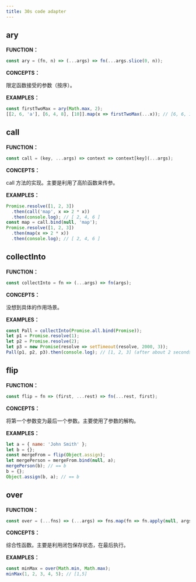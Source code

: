 ```yaml
---
title: 30s code adapter
---
```


## ary

**FUNCTION：**

```js
const ary = (fn, n) => (...args) => fn(...args.slice(0, n));
```

**CONCEPTS：**   

限定函数接受的参数（按序）。

**EXAMPLES：**

```js
const firstTwoMax = ary(Math.max, 2);
[[2, 6, 'a'], [6, 4, 8], [10]].map(x => firstTwoMax(...x)); // [6, 6, 10]
```


## call

**FUNCTION：**

```js
const call = (key, ...args) => context => context[key](...args);
```

**CONCEPTS：**   

call 方法的实现。主要是利用了高阶函数来传参。

**EXAMPLES：**

```js
Promise.resolve([1, 2, 3])
  .then(call('map', x => 2 * x))
  .then(console.log); // [ 2, 4, 6 ]
const map = call.bind(null, 'map');
Promise.resolve([1, 2, 3])
  .then(map(x => 2 * x))
  .then(console.log); // [ 2, 4, 6 ]
```


## collectInto

**FUNCTION：**

```js
const collectInto = fn => (...args) => fn(args);
```

**CONCEPTS：**   

没想到具体的作用场景。

**EXAMPLES：**

```js
const Pall = collectInto(Promise.all.bind(Promise));
let p1 = Promise.resolve(1);
let p2 = Promise.resolve(2);
let p3 = new Promise(resolve => setTimeout(resolve, 2000, 3));
Pall(p1, p2, p3).then(console.log); // [1, 2, 3] (after about 2 seconds)
```


## flip

**FUNCTION：**

```js
const flip = fn => (first, ...rest) => fn(...rest, first);
```

**CONCEPTS：**   

将第一个参数变为最后一个参数。主要使用了参数的解构。

**EXAMPLES：**

```js
let a = { name: 'John Smith' };
let b = {};
const mergeFrom = flip(Object.assign);
let mergePerson = mergeFrom.bind(null, a);
mergePerson(b); // == b
b = {};
Object.assign(b, a); // == b
```


## over

**FUNCTION：**

```js
const over = (...fns) => (...args) => fns.map(fn => fn.apply(null, args));
```

**CONCEPTS：**   

综合性函数。主要是利用闭包保存状态，在最后执行。

**EXAMPLES：**

```js
const minMax = over(Math.min, Math.max);
minMax(1, 2, 3, 4, 5); // [1,5]
```